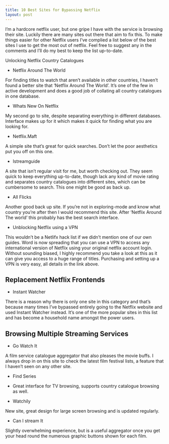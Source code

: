 ```yaml
---
title: 10 Best Sites for Bypassing Netflix
layout: post
---
```


I’m a hardcore netflix user, but one gripe I have with the service is browsing their site. Luckily there are many sites out there that aim to fix this. To make things easier for other Netflix users I’ve complied a list below of the best sites I use to get the most out of netflix. Feel free to suggest any in the comments and I’ll do my best to keep the list up-to-date.

Unlocking Netflix Country Catalogues

- Netflix Around The World

For finding titles to watch that aren’t available in other countries, I haven’t found a better site that ‘Netflix Around The World’. It’s one of the few in active development and does a good job of collating all country catalogues in one database.
    
- Whats New On Netflix

My second go to site, despite separating everything in different databases. Interface makes up for it which makes it quick for finding what you are looking for.
    
- Netflix.Maft

A simple site that’s great for quick searches. Don’t let the poor aesthetics put you off on this one.
    
- Istreamguide


A site that isn’t regular visit for me, but worth checking out. They seem quick to keep everything up-to-date, though lack any kind of movie rating and separates country catalogues into different sites, which can be cumbersome to search. This one might be good as back up.
    
- All Flicks

Another good back up site. If you’re not in exploring-mode and know what country you’re after then I would recommend this site. After ‘Netflix Around The world’ this probably has the best search interface.
    
- Unblocking Netflix using a VPN

This wouldn’t be a Netlifx hack list if we didn’t mention one of our own guides. Word is now spreading that you can use a VPN to access any international version of Netflix using your original netflix account login. Without sounding biased, I highly recommend you take a look at this as it can give you access to a huge range of titles. Purchasing and setting up a VPN is very easy, all details in the link above.

## Replacement Netflix Frontends

- Instant Watcher

There is a reason why there is only one site in this category and that’s because many times I’ve bypassed entirely going to the Netflix website and used Instant Watcher instead. It’s one of the more popular sites in this list and has become a household name amongst the power users.

## Browsing Multiple Streaming Services

- Go Watch It

A film service catalogue aggregator that also pleases the movie buffs. I always drop in on this site to check the latest film festival lists, a feature that I haven’t seen on any other site.
    
- Find Series

- Great interface for TV browsing, supports country catalogue browsing as well.
    
- Watchily

New site, great design for large screen browsing and is updated regularly.

- Can I stream It

Slightly overwhelming experience, but is a useful aggregator once you get your head round the numerous graphic buttons shown for each film.
